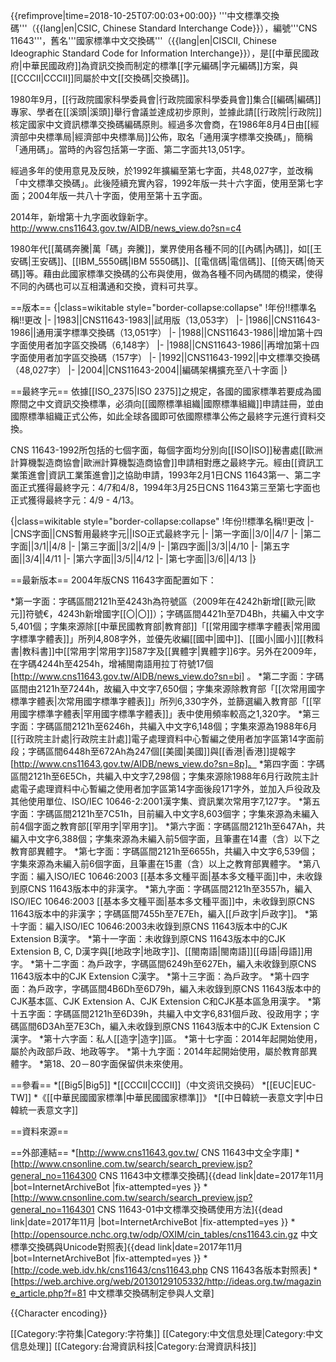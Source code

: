 {{refimprove|time=2018-10-25T07:00:03+00:00}}
'''中文標準交換碼'''（{{lang|en|CSIC, Chinese Standard Interchange Code}}），編號'''CNS 11643'''，舊名'''國家標準中文交換碼'''（{{lang|en|CISCII, Chinese Ideographic Standard Code for Information Interchange}}），是[[中華民國政府|中華民國政府]]為資訊交換而制定的標準[[字元編碼|字元編碼]]方案，與[[CCCII|CCCII]]同屬於中文[[交換碼|交換碼]]。

1980年9月，[[行政院國家科學委員會|行政院國家科學委員會]]集合[[編碼|編碼]]專家、學者在[[溪頭|溪頭]]舉行會議並達成初步原則，並據此請[[行政院|行政院]]核定國家中文資訊標準交換碼編碼原則。經過多次會商，在1986年8月4日由[[經濟部中央標準局|經濟部中央標準局]]公佈，取名「通用漢字標準交換碼」，簡稱「通用碼」。當時的內容包括第一字面、第二字面共13,051字。

經過多年的使用意見及反映，於1992年擴編至第七字面，共48,027字，並改稱「中文標準交換碼」。此後陸續充實內容，1992年版一共十六字面，使用至第七字面；2004年版一共八十字面，使用至第十五字面。

2014年，新增第十九字面收錄新字。<ref>http://www.cns11643.gov.tw/AIDB/news_view.do?sn=c4</ref>

1980年代[[萬碼奔騰|萬「碼」奔騰]]，業界使用各種不同的[[內碼|內碼]]，如[[王安碼|王安碼]]、[[IBM_5550碼|IBM 5550碼]]、[[電信碼|電信碼]]、[[倚天碼|倚天碼]]等。藉由此國家標準交換碼的公布與使用，做為各種不同內碼間的橋梁，使得不同的內碼也可以互相溝通和交換，資料可共享。

==版本==
{|class=wikitable style="border-collapse:collapse"
!年份!!標準名稱!!更改
|-
|1983||CNS11643-1983||試用版（13,053字）
|-
|1986||CNS11643-1986||通用漢字標準交換碼（13,051字）
|-
|1988||CNS11643-1986||增加第十四字面使用者加字區交換碼（6,148字）
|-
|1988||CNS11643-1986||再增加第十四字面使用者加字區交換碼（157字）
|-
|1992||CNS11643-1992||中文標準交換碼（48,027字）
|-
|2004||CNS11643-2004||編碼架構擴充至八十字面
|}

==最終字元==
依據[[ISO_2375|ISO 2375]]之規定，各國的國家標準若要成為國際間之中文資訊交換標準，必須向[[國際標準組織|國際標準組織]]申請註冊，並由國際標準組織正式公佈，如此全球各國即可依國際標準公佈之最終字元進行資料交換。

CNS 11643-1992所包括的七個字面，每個字面均分別向[[ISO|ISO]]秘書處[[歐洲計算機製造商協會|歐洲計算機製造商協會]]申請相對應之最終字元。經由[[資訊工業策進會|資訊工業策進會]]之協助申請，1993年2月1日CNS 11643第一、第二字面正式獲得最終字元：4/7和4/8，1994年3月25日CNS 11643第三至第七字面也正式獲得最終字元：4/9 - 4/13。

{|class=wikitable style="border-collapse:collapse"
!年份!!標準名稱!!更改
|-
|CNS字面||CNS暫用最終字元||ISO正式最終字元
|-
|第一字面||3/0||4/7
|-
|第二字面||3/1||4/8
|-
|第三字面||3/2||4/9
|-
|第四字面||3/3||4/10
|-
|第五字面||3/4||4/11
|-
|第六字面||3/5||4/12
|-
|第七字面||3/6||4/13
|}

==最新版本==
2004年版CNS 11643字面配置如下：

*第一字面：字碼區間2121h至4243h為符號區（2009年在4242h新增[[歐元|歐元]]符號€，4243h新增國字[[〇|〇]]）；字碼區間4421h至7D4Bh，共編入中文字5,401個；字集來源除[[中華民國教育部|教育部]]「[[常用國字標準字體表|常用國字標準字體表]]」所列4,808字外，並優先收編[[國中|國中]]、[[國小|國小]][[教科書|教科書]]中[[常用字|常用字]]587字及[[異體字|異體字]]6字。另外在2009年，在字碼4244h至4254h，增補閩南語用拉丁符號17個[http://www.cns11643.gov.tw/AIDB/news_view.do?sn=bi] 。
*第二字面：字碼區間由2121h至7244h，故編入中文字7,650個；字集來源除教育部「[[次常用國字標準字體表|次常用國字標準字體表]]」所列6,330字外，並篩選編入教育部「[[罕用國字標準字體表|罕用國字標準字體表]]」表中使用頻率較高之1,320字。
*第三字面：字碼區間2121h至6246h，共編入中文字6,148個；字集來源為1988年6月[[行政院主計處|行政院主計處]]電子處理資料中心暫編之使用者加字區第14字面前段；字碼區間6448h至672Ah為247個[[美國|美國]]與[[香港|香港]]提報字[http://www.cns11643.gov.tw/AIDB/news_view.do?sn=8p]。
*第四字面：字碼區間2121h至6E5Ch，共編入中文字7,298個；字集來源除1988年6月行政院主計處電子處理資料中心暫編之使用者加字區第14字面後段171字外，並加入戶役政及其他使用單位、ISO/IEC 10646-2:2001漢字集、資訊業次常用字7,127字。
*第五字面：字碼區間2121h至7C51h，目前編入中文字8,603個字；字集來源為未編入前4個字面之教育部[[罕用字|罕用字]]。
*第六字面：字碼區間2121h至647Ah，共編入中文字6,388個；字集來源為未編入前5個字面，且筆畫在14畫（含）以下之教育部異體字。
*第七字面：字碼區間2121h至6655h，共編入中文字6,539個；字集來源為未編入前6個字面，且筆畫在15畫（含）以上之教育部異體字。
*第八字面：編入ISO/IEC 10646:2003 [[基本多文種平面|基本多文種平面]]中，未收錄到原CNS 11643版本中的非漢字。
*第九字面：字碼區間2121h至3557h，編入ISO/IEC 10646:2003 [[基本多文種平面|基本多文種平面]]中，未收錄到原CNS 11643版本中的非漢字；字碼區間7455h至7E7Eh，編入[[戶政字|戶政字]]。
*第十字面：編入ISO/IEC 10646:2003未收錄到原CNS 11643版本中的CJK Extension B漢字。
*第十一字面：未收錄到原CNS 11643版本中的CJK Extension B, C, D漢字與[[地政字|地政字]]、[[閩南語|閩南語]][[母語|母語]]用字。
*第十二字面：為戶政字，字碼區間6249h至627Eh，編入未收錄到原CNS 11643版本中的CJK Extension C漢字。
*第十三字面：為戶政字。
*第十四字面：為戶政字，字碼區間4B6Dh至6D79h，編入未收錄到原CNS 11643版本中的CJK基本區、CJK Extension A、CJK Extension C和CJK基本區急用漢字。
*第十五字面：字碼區間2121h至6D39h，共編入中文字6,831個戶政、役政用字；字碼區間6D3Ah至7E3Ch，編入未收錄到原CNS 11643版本中的CJK Extension C漢字。
*第十六字面：私人[[造字|造字]]區。
*第十七字面：2014年起開始使用，屬於內政部戶政、地政等字。
*第十九字面：2014年起開始使用，屬於教育部異體字。
*第18、20－80字面保留供未來使用。

==參看==
*[[Big5|Big5]]
*[[CCCII|CCCII]]（中文资讯交换码）
*[[EUC|EUC-TW]]
*《[[中華民國國家標準|中華民國國家標準]]》
*[[中日韓統一表意文字|中日韓統一表意文字]]

==資料來源==
<references/>

==外部連結==
*[http://www.cns11643.gov.tw/ CNS 11643中文全字庫]
*[http://www.cnsonline.com.tw/search/search_preview.jsp?general_no=1164300 CNS 11643中文標準交換碼]{{dead link|date=2017年11月 |bot=InternetArchiveBot |fix-attempted=yes }}
*[http://www.cnsonline.com.tw/search/search_preview.jsp?general_no=1164301 CNS 11643-01中文標準交換碼使用方法]{{dead link|date=2017年11月 |bot=InternetArchiveBot |fix-attempted=yes }}
*[http://opensource.nchc.org.tw/odp/OXIM/cin_tables/cns11643.cin.gz 中文標準交換碼與Unicode對照表]{{dead link|date=2017年11月 |bot=InternetArchiveBot |fix-attempted=yes }}
*[http://code.web.idv.hk/cns11643/cns11643.php CNS 11643各版本對照表]
*[https://web.archive.org/web/20130129105332/http://ideas.org.tw/magazine_article.php?f=81 中文標準交換碼制定參與人文章]

{{Character encoding}}

[[Category:字符集|Category:字符集]]
[[Category:中文信息处理|Category:中文信息处理]]
[[Category:台灣資訊科技|Category:台灣資訊科技]]